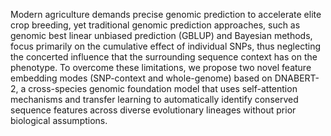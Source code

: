 Modern agriculture demands precise genomic prediction to accelerate elite crop breeding, yet traditional genomic prediction approaches, such as genomic best linear unbiased prediction (GBLUP) and Bayesian methods, focus primarily on the cumulative effect of individual SNPs, thus neglecting the concerted influence that the surrounding sequence context has on the phenotype. To overcome these limitations, we propose two novel feature embedding modes (SNP-context and whole-genome) based on DNABERT-2, a cross-species genomic foundation model that uses self-attention mechanisms and transfer learning to automatically identify conserved sequence features across diverse evolutionary lineages without prior biological assumptions. 

